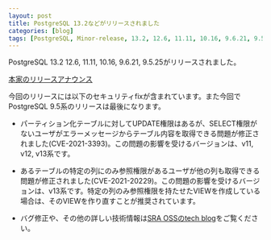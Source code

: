 ```yaml
---
layout: post
title: PostgreSQL 13.2などがリリースされました
categories: [blog]
tags: [PostgreSQL, Minor-release, 13.2, 12.6, 11.11, 10.16, 9.6.21, 9.5.25]
---
```


PostgreSQL 13.2 12.6, 11.11, 10.16, 9.6.21, 9.5.25がリリースされました。

[本家のリリースアナウンス](https://www.postgresql.org/about/news/postgresql-132-126-1111-1016-9621-and-9525-released-2165/)

今回のリリースには以下のセキュリティfixが含まれています。また今回でPostgreSQL 9.5系のリリースは最後になります。

- パーティション化テーブルに対してUPDATE権限はあるが、SELECT権限がないユーザがエラーメッセージからテーブル内容を取得できる問題が修正されました(CVE-2021-3393)。この問題の影響を受けるバージョンは、v11, v12, v13系です。

- あるテーブルの特定の列にのみ参照権限があるユーザが他の列も取得できる問題が修正されました(CVE-2021-20229)。この問題の影響を受けるバージョンは、v13系です。特定の列のみ参照権限を持たせたVIEWを作成している場合は、そのVIEWを作り直すことが推奨されています。

- バグ修正や、その他の詳しい技術情報は[SRA OSSのtech blog](https://www.sraoss.co.jp/tech-blog/)をご覧ください。
